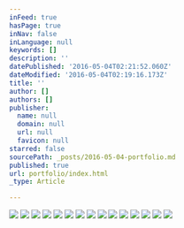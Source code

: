 ```yaml
---
inFeed: true
hasPage: true
inNav: false
inLanguage: null
keywords: []
description: ''
datePublished: '2016-05-04T02:21:52.060Z'
dateModified: '2016-05-04T02:19:16.173Z'
title: ''
author: []
authors: []
publisher:
  name: null
  domain: null
  url: null
  favicon: null
starred: false
sourcePath: _posts/2016-05-04-portfolio.md
published: true
url: portfolio/index.html
_type: Article

---
```

![](https://the-grid-user-content.s3-us-west-2.amazonaws.com/b7a5bf6e-5e4f-4a93-b5e6-e5b794e685fc.jpg)
![](https://the-grid-user-content.s3-us-west-2.amazonaws.com/de257204-7258-4cb8-b3ee-4c4d4fc59b4c.jpg)
![](https://the-grid-user-content.s3-us-west-2.amazonaws.com/ff655f12-62a7-48d2-8fea-03ae4cfe3e2b.jpg)
![](https://the-grid-user-content.s3-us-west-2.amazonaws.com/1e21ce0f-4384-4692-bc28-34bacb6a6f29.jpg)
![](https://the-grid-user-content.s3-us-west-2.amazonaws.com/6be07c01-f087-4e1c-bd1a-88b31b125ed1.jpg)
![](https://the-grid-user-content.s3-us-west-2.amazonaws.com/20d579a1-4135-4c7c-8302-6a32d829508b.jpg)
![](https://the-grid-user-content.s3-us-west-2.amazonaws.com/f1450621-3ff3-4ead-b384-40a062126768.jpg)
![](https://the-grid-user-content.s3-us-west-2.amazonaws.com/2835af5f-e0f4-4e52-81bf-585d0c0ae627.jpg)
![](https://the-grid-user-content.s3-us-west-2.amazonaws.com/3069f242-dc17-49a1-acdc-806ccca7847e.jpg)
![](https://the-grid-user-content.s3-us-west-2.amazonaws.com/762b9b64-0fee-478f-9d28-710acf982f0f.jpg)
![](https://the-grid-user-content.s3-us-west-2.amazonaws.com/2e2a22ba-0bd6-4637-a516-0415f5a80f12.jpg)
![](https://the-grid-user-content.s3-us-west-2.amazonaws.com/bee17fa8-3cc3-41b0-b944-c7dcd07ae575.jpg)
![](https://the-grid-user-content.s3-us-west-2.amazonaws.com/72c144eb-a11e-4936-889b-d1abe6311ba5.jpg)
![](https://the-grid-user-content.s3-us-west-2.amazonaws.com/42c0f132-cb68-44bd-ab3f-b896c4d2dcdc.jpg)
![](https://the-grid-user-content.s3-us-west-2.amazonaws.com/15ed1dc3-e400-469e-97f7-dcd3baa53aa9.jpg)